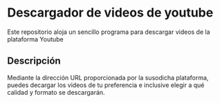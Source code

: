 # Descargador de videos de youtube
Este repositorio aloja un sencillo programa para descargar videos de la plataforma Youtube
## Descripción
Mediante la dirección URL proporcionada por la susodicha plataforma, puedes decargar los videos de tu preferencia e inclusive elegir a qué calidad y formato se descargarán.
